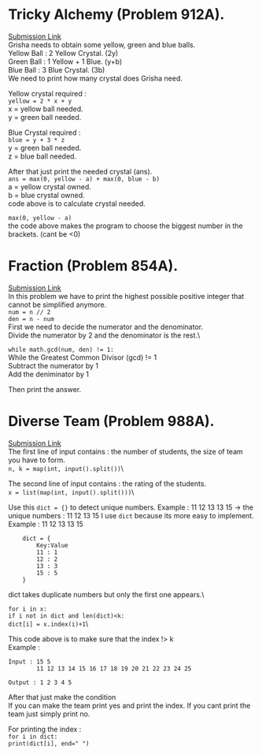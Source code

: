 # Tricky Alchemy (Problem 912A).
[Submission Link](https://codeforces.com/contest/912/submission/42308697)\
Grisha needs to obtain some yellow, green and blue balls.\
Yellow Ball : 2 Yellow Crystal. (2y)\
Green Ball  : 1 Yellow + 1 Blue. (y+b)\
Blue Ball   : 3 Blue Crystal. (3b)\
We need to print how many crystal does Grisha need.

Yellow crystal required : \
```yellow = 2 * x + y```\
x = yellow ball needed.\
y = green ball needed.

Blue Crystal required  :\
```blue = y + 3 * z```\
y = green ball needed.\
z = blue ball needed.

After that just print the needed crystal (ans).\
```ans = max(0, yellow - a) + max(0, blue - b)```\
a = yellow crystal owned.\
b = blue crystal owned.\
code above is to calculate crystal needed.

```max(0, yellow - a)```\
the code above makes the program to choose the biggest number in the brackets. (cant be <0)



# Fraction (Problem 854A).
[Submission Link](http://codeforces.com/contest/854/submission/42455021)\
In this problem we have to print the highest possible positive integer that cannot be simplified anymore.\
```num = n // 2```\
```den = n - num```\
First we need to decide the numerator and the denominator.\
Divide the numerator by 2 and the denominator is the rest.\

```while math.gcd(num, den) != 1:```\
While the Greatest Common Divisor (gcd) != 1\
Subtract the numerator by 1\
Add the deniminator by 1

Then print the answer.

# Diverse Team (Problem 988A).
[Submission Link](http://codeforces.com/contest/988/submission/42458158)\
The first line of input contains : the number of students, the size of team you have to form.\
```n, k = map(int, input().split())```\

The second line of input contains : the rating of the students.\
```x = list(map(int, input().split()))```\

Use this ```dict = {}```  to detect unique numbers.
Example : 11 12 13 13 15 -> the unique numbers : 11 12 13 15
I use ```dict``` because its more easy to implement.
Example : 11 12 13 13 15
```
	dict = {
		Key:Value
		11 : 1
		12 : 2
		13 : 3
		15 : 5
	}
```
dict takes duplicate numbers but only the first one appears.\

```for i in x:```\
  ```if i not in dict and len(dict)<k:```\
		   ```dict[i] = x.index(i)+1```\

This code above is to make sure that the index !> k\
Example : 
```
Input : 15 5
        11 12 13 14 15 16 17 18 19 20 21 22 23 24 25

Output : 1 2 3 4 5
```

After that just make the condition\
If you can make the team print yes and print the index.
If you cant print the team just simply print no.

For printing the index :\
```for i in dict:```\
		```print(dict[i], end=" ")```
		






          
 































